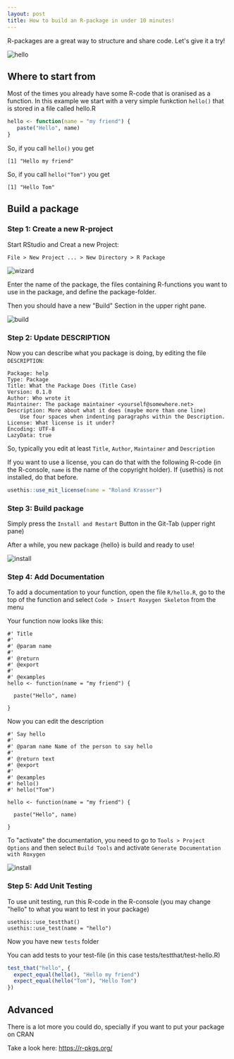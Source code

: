 ```yaml
---
layout: post
title: How to build an R-package in under 10 minutes!
---
```


R-packages are a great way to structure and share code. Let's give it a try!

![hello](../images/r-package-intro.jpg)

## Where to start from

Most of the times you already have some R-code that is oranised as a function. In this example we start with a very simple funkction `hello()` that is stored in a file called hello.R

```R
hello <- function(name = "my friend") {
   paste("Hello", name)
}
```

So, if you call `hello()` you get

```
[1] "Hello my friend"
```

So, if you call `hello("Tom")` you get

```
[1] "Hello Tom"
```


## Build a package

### Step 1: Create a new R-project

Start RStudio and Creat a new Project:

`File > New Project ... > New Directory > R Package`

![wizard](../images/r-package-new-project-wizard.png)

Enter the name of the package, the files containing R-functions you want to use in the package, and define the package-folder.

Then you should have a new "Build" Section in the upper right pane.

![build](../images/r-package-build.png)


### Step 2: Update DESCRIPTION

Now you can describe what you package is doing, by editing the file `DESCRIPTION`:

```
Package: help
Type: Package
Title: What the Package Does (Title Case)
Version: 0.1.0
Author: Who wrote it
Maintainer: The package maintainer <yourself@somewhere.net>
Description: More about what it does (maybe more than one line)
    Use four spaces when indenting paragraphs within the Description.
License: What license is it under?
Encoding: UTF-8
LazyData: true
```
So, typically you edit at least `Title`, `Author`, `Maintainer` and `Description`

If you want to use a license, you can do that with the following R-code (in the R-console, `name` is the name of the copyright holder). If {usethis} is not installed, do that before.

```R
usethis::use_mit_license(name = "Roland Krasser")
```

### Step 3: Build package

Simply press the `Install and Restart` Button in the Git-Tab (upper right pane)

After a while, you new package {hello} is build and ready to use!

![install](../images/r-package-install.png)

### Step 4: Add Documentation

To add a documentation to your function, open the file `R/hello.R`, go to the top of the function and select `Code > Insert Roxygen Skeleton`
from the menu
 
Your function now looks like this:
 
```
#' Title
#'
#' @param name 
#'
#' @return
#' @export
#'
#' @examples
hello <- function(name = "my friend") {
  
  paste("Hello", name)
  
}
```
 
 Now you can edit the description
 
```
#' Say hello
#'
#' @param name Name of the person to say hello
#'
#' @return text
#' @export
#'
#' @examples
#' hello()
#' hello("Tom")

hello <- function(name = "my friend") {
  
  paste("Hello", name)
  
}
```

To "activate" the documentation, you need to go to `Tools > Project Options` and then select `Build Tools` and activate `Generate Documentation with Roxygen`

![install](../images/r-package-project-options.png)

### Step 5: Add Unit Testing

To use unit testing, run this R-code in the R-console (you may change "hello" to what you want to test in your package)

```
usethis::use_testthat()
usethis::use_test(name = "hello")
```

Now you have new `tests` folder

You can add tests to your test-file (in this case tests/testthat/test-hello.R)

```R
test_that("hello", {
  expect_equal(hello(), "Hello my friend")
  expect_equal(hello("Tom"), "Hello Tom")
})
```

## Advanced

There is a lot more you could do, specially if you want to put your package on CRAN

Take a look here: <https://r-pkgs.org/>



